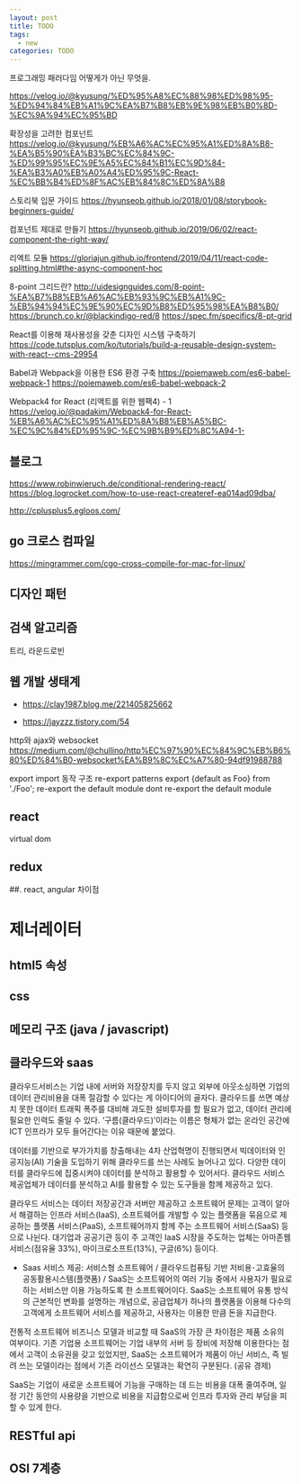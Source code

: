 ```yaml
---
layout: post
title: TODO
tags:
  - new
categories: TODO
---
```












프로그래밍 패러다임
어떻게가 아닌 무엇을.


https://velog.io/@kyusung/%ED%95%A8%EC%88%98%ED%98%95-%ED%94%84%EB%A1%9C%EA%B7%B8%EB%9E%98%EB%B0%8D-%EC%9A%94%EC%95%BD


확장성을 고려한 컴포넌트 
https://velog.io/@kyusung/%EB%A6%AC%EC%95%A1%ED%8A%B8-%EA%B5%90%EA%B3%BC%EC%84%9C-%ED%99%95%EC%9E%A5%EC%84%B1%EC%9D%84-%EA%B3%A0%EB%A0%A4%ED%95%9C-React-%EC%BB%B4%ED%8F%AC%EB%84%8C%ED%8A%B8

스토리북 입문 가이드
https://hyunseob.github.io/2018/01/08/storybook-beginners-guide/

컴포넌트 제대로 만들기
https://hyunseob.github.io/2019/06/02/react-component-the-right-way/

리엑트 모듈
https://gloriajun.github.io/frontend/2019/04/11/react-code-splitting.html#the-async-component-hoc


8-point 그리드란?
http://uidesignguides.com/8-point-%EA%B7%B8%EB%A6%AC%EB%93%9C%EB%A1%9C-%EB%94%94%EC%9E%90%EC%9D%B8%ED%95%98%EA%B8%B0/
https://brunch.co.kr/@blackindigo-red/8
https://spec.fm/specifics/8-pt-grid

React를 이용해 재사용성을 갖춘 디자인 시스템 구축하기
https://code.tutsplus.com/ko/tutorials/build-a-reusable-design-system-with-react--cms-29954

Babel과 Webpack을 이용한 ES6 환경 구축 
https://poiemaweb.com/es6-babel-webpack-1
https://poiemaweb.com/es6-babel-webpack-2


Webpack4 for React (리액트를 위한 웹팩4) - 1
https://velog.io/@padakim/Webpack4-for-React-%EB%A6%AC%EC%95%A1%ED%8A%B8%EB%A5%BC-%EC%9C%84%ED%95%9C-%EC%9B%B9%ED%8C%A94-1-

## 블로그
https://www.robinwieruch.de/conditional-rendering-react/
https://blog.logrocket.com/how-to-use-react-createref-ea014ad09dba/

http://cplusplus5.egloos.com/

## go 크로스 컴파일
https://mingrammer.com/cgo-cross-compile-for-mac-for-linux/

## 디자인 패턴


## 검색 알고리즘
트리, 라운드로빈

## 웹 개발 생태계

- https://clay1987.blog.me/221405825662

- https://jayzzz.tistory.com/54


http와 ajax와 websocket
https://medium.com/@chullino/http%EC%97%90%EC%84%9C%EB%B6%80%ED%84%B0-websocket%EA%B9%8C%EC%A7%80-94df91988788



export import 동작 구조
re-export patterns 
export {default as Foo} from './Foo';
re-export the default module
dont re-export the default module
## react
virtual dom

## redux

##. react, angular 차이점

# 제너레이터

## html5 속성

## css

## 메모리 구조 (java / javascript)

## 클라우드와 saas


클라우드서비스는 기업 내에 서버와 저장장치를 두지 않고 외부에 아웃소싱하면 기업의 데이터 관리비용을 대폭 절감할 수 있다는 게 아이디어의 골자다. 클라우드를 쓰면 예상치 못한 데이터 트래픽 폭주를 대비해 과도한 설비투자를 할 필요가 없고, 데이터 관리에 필요한 인력도 줄일 수 있다. ‘구름(클라우드)’이라는 이름은 형체가 없는 온라인 공간에 ICT 인프라가 모두 들어간다는 이유 때문에 붙었다. 

데이터를 기반으로 부가가치를 창출해내는 4차 산업혁명이 진행되면서 빅데이터와 인공지능(AI) 기술을 도입하기 위해 클라우드를 쓰는 사례도 늘어나고 있다. 다양한 데이터를 클라우드에 집중시켜야 데이터를 분석하고 활용할 수 있어서다. 클라우드 서비스 제공업체가 데이터를 분석하고 AI를 활용할 수 있는 도구들을 함께 제공하고 있다.

클라우드 서비스는 데이터 저장공간과 서버만 제공하고 소프트웨어 문제는 고객이 알아서 해결하는 인프라 서비스(IaaS), 소프트웨어를 개발할 수 있는 플랫폼을 묶음으로 제공하는 플랫폼 서비스(PaaS), 소프트웨어까지 함께 주는 소프트웨어 서비스(SaaS) 등으로 나뉜다. 대기업과 공공기관 등이 주 고객인 IaaS 시장을 주도하는 업체는 아마존웹서비스(점유율 33%), 마이크로소프트(13%), 구글(6%) 등이다.

- Saas 서비스 제공: 서비스형 소프트웨어 / 클라우드컴퓨팅 기반 저비용･고효율의 공동활용시스템(플랫폼)  / SaaS는 소프트웨어의 여러 기능 중에서 사용자가 필요로 하는 서비스만 이용 가능하도록 한 소프트웨어이다. SaaS는 소프트웨어 유통 방식의 근본적인 변화를 설명하는 개념으로, 공급업체가 하나의 플랫폼을 이용해 다수의 고객에게 소프트웨어 서비스를 제공하고, 사용자는 이용한 만큼 돈을 지급한다.

전통적 소프트웨어 비즈니스 모델과 비교할 때 SaaS의 가장 큰 차이점은 제품 소유의 여부이다. 기존 기업용 소프트웨어는 기업 내부의 서버 등 장비에 저장해 이용한다는 점에서 고객이 소유권을 갖고 있었지만, SaaS는 소프트웨어가 제품이 아닌 서비스, 즉 빌려 쓰는 모델이라는 점에서 기존 라이선스 모델과는 확연히 구분된다. (공유 경제)

SaaS는 기업이 새로운 소프트웨어 기능을 구매하는 데 드는 비용을 대폭 줄여주며, 일정 기간 동안의 사용량을 기반으로 비용을 지급함으로써 인프라 투자와 관리 부담을 피할 수 있게 한다.

## RESTful api 


## OSI 7계층